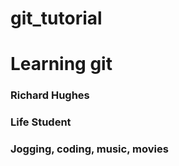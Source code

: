 # git_tutorial
# Learning git 
### Richard Hughes
### Life Student
### Jogging, coding, music, movies 
#
